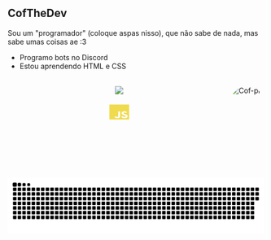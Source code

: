 ## CofTheDev
Sou um "programador" (coloque aspas nisso), que não sabe de nada, mas sabe umas coisas ae :3
- Programo bots no Discord
- Estou aprendendo HTML e CSS

<div align="center"><br>
  <a href="https://github.com/cofthedev">
  <img height="180em" src="https://github-readme-stats.vercel.app/api?username=cofthedev&show_icons=true&theme=dracula&include_all_commits=true&count_private=true"/>
  <img align="right" alt="Cof-pic" height="180em" style="border-radius:50px;" src="https://cdn.discordapp.com/attachments/858922792954101791/895483061825863730/Cof-L.png">
</div>
<div align="center"><br>
  <img align="center" alt="Cof-Js" height="30" width="40" src="https://raw.githubusercontent.com/devicons/devicon/master/icons/javascript/javascript-plain.svg">
</div>

##
<div>
  
  ![Snake animation](https://github.com/cofthedev/cofthedev/blob/output/github-contribution-grid-snake.svg)
</div>
